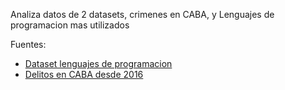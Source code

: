 Analiza datos de 2 datasets, crimenes en CABA, y Lenguajes de programacion mas utilizados

Fuentes:
- <a href="https://www.kaggle.com/muhammadkhalid/most-popular-programming-languages-since-2004">Dataset lenguajes de programacion</a>
- <a href="http://mapa.seguridadciudad.gob.ar/">Delitos en CABA desde 2016</a> 